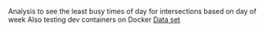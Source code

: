 Analysis to see the least busy times of day for intersections based on day of week
Also testing dev containers on Docker
[Data set]([url](https://www.kaggle.com/datasets/fedesoriano/traffic-prediction-dataset))
